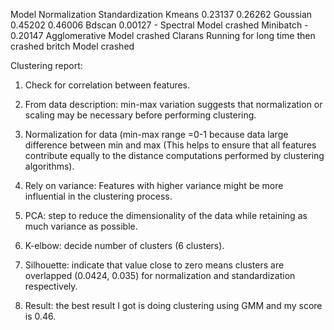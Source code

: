 Model	Normalization	Standardization
Kmeans     	0.23137	0.26262
Goussian	  0.45202	0.46006
Bdscan	    0.00127	-
Spectral  	Model crashed
Minibatch	-	0.20147
Agglomerative	Model crashed
Clarans	    Running for long time then crashed
britch	    Model crashed

Clustering report:
1.	Check for correlation between features. 
2.	From data description: min-max variation suggests that normalization or scaling may be necessary before performing clustering.
3.	Normalization for data (min-max range =0-1 because data large difference between min and max (This helps to ensure that all features contribute equally to the distance computations performed by clustering algorithms).

4.	Rely on variance: Features with higher variance might be more influential in the clustering process.
5.	PCA: step to reduce the dimensionality of the data while retaining as much variance as possible.
6.	K-elbow: decide number of clusters (6 clusters).
7.	Silhouette: indicate that value close to zero means clusters are overlapped (0.0424, 0.035) for normalization and standardization respectively. 
8.	Result: the best result I got is doing clustering using GMM and my score is 0.46. 

